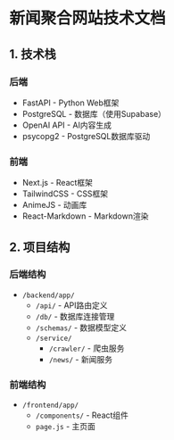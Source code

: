 # 新闻聚合网站技术文档

## 1. 技术栈

### 后端
- FastAPI - Python Web框架
- PostgreSQL - 数据库（使用Supabase）
- OpenAI API - AI内容生成
- psycopg2 - PostgreSQL数据库驱动

### 前端  
- Next.js - React框架
- TailwindCSS - CSS框架
- AnimeJS - 动画库
- React-Markdown - Markdown渲染

## 2. 项目结构

### 后端结构
- `/backend/app/`
  - `/api/` - API路由定义
  - `/db/` - 数据库连接管理
  - `/schemas/` - 数据模型定义
  - `/service/`
    - `/crawler/` - 爬虫服务
    - `/news/` - 新闻服务

### 前端结构
- `/frontend/app/`
  - `/components/` - React组件
  - `page.js` - 主页面